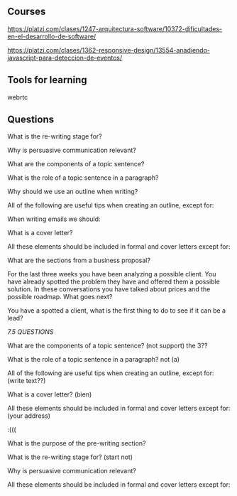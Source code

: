 ## Courses

https://platzi.com/clases/1247-arquitectura-software/10372-dificultades-en-el-desarrollo-de-software/

https://platzi.com/clases/1362-responsive-design/13554-anadiendo-javascript-para-deteccion-de-eventos/

## Tools for learning

webrtc

## Questions

What is the re-writing stage for?

Why is persuasive communication relevant?

What are the components of a topic sentence?

What is the role of a topic sentence in a paragraph?

Why should we use an outline when writing?

All of the following are useful tips when creating an outline, except for:

When writing emails we should:

What is a cover letter?

All these elements should be included in formal and cover letters except for:

What are the sections from a business proposal?

For the last three weeks you have been analyzing a possible client. You have already spotted the problem they have and offered them a possible solution. In these conversations you have talked about prices and the possible roadmap. What goes next?

You have a spotted a client, what is the first thing to do to see if it can be a lead?

*7.5 QUESTIONS*

What are the components of a topic sentence? (not support) the 3??

What is the role of a topic sentence in a paragraph? not (a)

All of the following are useful tips when creating an outline, except for: (write text??)

What is a cover letter? (bien)

All these elements should be included in formal and cover letters except for: (your address)

:(((

What is the purpose of the pre-writing section?

What is the re-writing stage for? (start not)

Why is persuasive communication relevant?

All these elements should be included in formal and cover letters except for:
